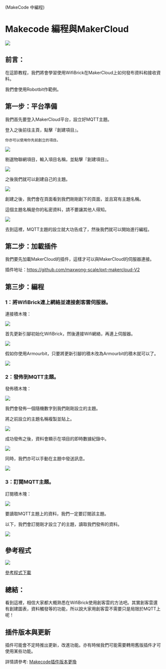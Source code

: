 (MakeCode 中編程)

# Makecode 編程與MakerCloud

![](../../PWmodules/images/mcbanner.png)

## 前言：

在這節教程，我們將會學習使用WifiBrick在MakerCloud上如何發布資料和接收資料。

我們會使用Robotbit作範例。

## 第一步：平台準備

我們首先要登入MakerCloud平台，設立好MQTT主題。

登入之後前往主頁，點擊『創建項目』。

    你亦可以使用你先前創立的項目。

![](./iotimage/mc1.png)

剔選物聯網項目，輸入項目名稱，並點擊『創建項目』。

![](./iotimage/mc2.png)

之後我們就可以創建自己的主題。

![](./iotimage/mc3.png)

創建之後，我們會在頁面看到我們剛剛創下的頁面，並且寫有主題名稱。

這個主題名稱是你的私密資料，請不要讓其他人得知。

![](./iotimage/mc4.png)

去到這裡，MQTT主題的設立就大功告成了，然後我們就可以開始進行編程。

## 第二步：加載插件

我們要先加載MakerCloud的插件，這樣才可以與MakerCloud的伺服器連接。

插件地址：https://github.com/maxwong-scale/pxt-makercloud-V2

## 第三步：編程

### 1：將WifiBrick連上網絡並連接創客雲伺服器。

連接積木塊：

![](./iotimage/mc12.png)

首先更新引腳初始化WifiBrick，然後連接Wifi網絡，再連上伺服器。

![](./iotimage/mc5.png)

假如你使用Armourbit，只要將更新引腳的積木改為Armourbit的積木就可以了。

![](./iotimage/mc6.png)

### 2：發佈到MQTT主題。

發佈積木塊：

![](./iotimage/mc13.png)

我們會發佈一個隨機數字到我們剛剛設立的主題。

將之前設立的主題名稱複製並貼上。

![](./iotimage/mc7.png)

成功發佈之後，資料會顯示在項目的即時數據紀錄中。

![](./iotimage/mc10.png)

同時，我們亦可以手動在主題中發送訊息。

![](./iotimage/mc11.png)

### 3：訂閱MQTT主題。

訂閱積木塊：

![](./iotimage/mc14.png)

要讀取MQTT主題上的資料，我們一定要訂閱該主題。

以下，我們會訂閱剛才設立了的主題，讀取我們發佈的資料。

![](./iotimage/mc8.png)

## 參考程式

![](./iotimage/mc9.png)

[參考程式下載](https://makecode.microbit.org/_5gv25KKz2Y7d)

## 總結：

看到這裡，相信大家都大概熟悉在WifiBrick使用創客雲的方法吧。其實創客雲還有創建圖表，資料觸發等的功能，所以說大家用創客雲不需要只是局限於MQTT上呢！

 ## 插件版本與更新

插件可能會不定時推出更新，改進功能。亦有時候我們可能需要轉用舊版插件才可使用某些功能。

詳情請參考: [Makecode插件版本更換](../../../../Makecode/makecode_extensionUpdate)